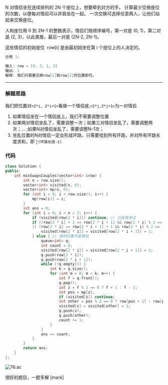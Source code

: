 N 对情侣坐在连续排列的 2N 个座位上，想要牵到对方的手。 计算最少交换座位的次数，以便每对情侣可以并肩坐在一起。 一次交换可选择任意两人，让他们站起来交换座位。

人和座位用 0 到 2N-1 的整数表示，情侣们按顺序编号，第一对是 (0, 1)，第二对是 (2, 3)，以此类推，最后一对是 (2N-2, 2N-1)。

这些情侣的初始座位  row[i] 是由最初始坐在第 i 个座位上的人决定的。

```cpp
示例 1:

输入: row = [0, 2, 1, 3]
输出: 1
解释: 我们只需要交换row[1]和row[2]的位置即可。
```

---

### 解题思路

我们把位置对`<2*i, 2*i+1>`看做一个情侣座,`<2*j,2*j+1>`为一对情侣

1. 如果情侣坐在一个情侣座上，我们不需要调整位置
2. 如果两对情侣坐乱了，需要调整一次；如果三对情侣坐乱了，需要调整两次；... ;如果N对情侣坐乱了，需要调整N-1次；
3. 坐乱位置的N对情侣一定会形成环路，只需要找到所有环路，并对所有环路长度求和，即 `∑(环路长度-1)`

### 代码

```cpp
class Solution {
public:
    int minSwapsCouples(vector<int> &row) {
        int n = row.size();
        vector<int> visited(n, 0);
        vector<int> mp(n, 0);
        for (int i = 0; i < row.size(); i++) {
            mp[row[i]] = i;
        }
        int ans = 0;
        for (int i = 0; i < n / 2; i++) {
            if (visited[row[2 * i]]) continue; // 已经查询过
            if ((row[2 * i] + 1 == row[2 * i + 1] && row[2 * i] % 2 == 0)
            || (row[2 * i] == row[2 * i + 1] + 1 && row[2 * i] % 2 == 1)) { // 相邻位置是情侣，不需要交换
                visited[row[2 * i]] = visited[row[2 * i + 1]] = 1;
            } else { // 相邻位置不是情侣
                queue<int> q;
                int count = 0;
                visited[row[2 * i]] = visited[row[2 * i + 1]] = 1;
                q.push(row[2 * i]);
                q.push(row[2 * i + 1]);
                while (!q.empty()) {
                    int k = q.size();
                    for (int m = 0; m < k; m++) {
                        int f = q.front();
                        q.pop();
                        int z = f % 2 == 0 ? f + 1 : f - 1;
                        int pos = mp[z];
                        if (visited[z]) continue;
                        int other = pos % 2 == 0 ? row[pos + 1] : row[pos - 1];
                        visited[z] = visited[other] = 1;
                        q.push(z);
                        q.push(other);
                        count += 1;
                    }
                }
                ans += count;
            }
        }
        return ans;
    }
};

```

![76.ac](https://pic.leetcode.cn/eefd541d7a95ce248d802991cd4db408ee6e1786b5358a235dd07a0812697d12-file_1578626105328)

很好的题目，一题多解 [mark]
